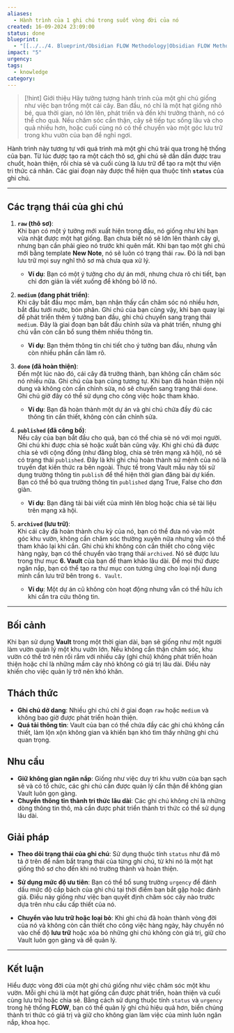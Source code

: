 ```yaml
---
aliases:
  - Hành trình của 1 ghi chú trong suốt vòng đời của nó
created: 16-09-2024 23:09:00
status: done
blueprint:
  - "[[../../4. Blueprint/Obsidian FLOW Methodology|Obsidian FLOW Methodology]]"
impact: "5"
urgency: 
tags:
  - knowledge
category:
---
```

> [!hint] Giới thiệu
> Hãy tưởng tượng hành trình của một ghi chú giống như việc bạn trồng một cái cây. Ban đầu, nó chỉ là một hạt giống nhỏ bé, qua thời gian, nó lớn lên, phát triển và đến khi trưởng thành, nó có thể cho quả. Nếu chăm sóc cẩn thận, cây sẽ tiếp tục sống lâu và cho quả nhiều hơn, hoặc cuối cùng nó có thể chuyển vào một góc lưu trữ trong khu vườn của bạn để nghỉ ngơi.

Hành trình này tương tự với quá trình mà một ghi chú trải qua trong hệ thống của bạn. Từ lúc được tạo ra một cách thô sơ, ghi chú sẽ dần dần được trau chuốt, hoàn thiện, rồi chia sẻ và cuối cùng là lưu trữ để tạo ra một thư viện tri thức cá nhân. Các giai đoạn này được thể hiện qua thuộc tính **`status`** của ghi chú.

---

## **Các trạng thái của ghi chú**

1. **`raw` (thô sơ)**:  
    Khi bạn có một ý tưởng mới xuất hiện trong đầu, nó giống như khi bạn vừa nhặt được một hạt giống. Bạn chưa biết nó sẽ lớn lên thành cây gì, nhưng bạn cần phải gieo nó trước khi quên mất. Khi bạn tạo một ghi chú mới bằng template **New Note**, nó sẽ luôn có trạng thái `raw`. Đó là nơi bạn lưu trữ mọi suy nghĩ thô sơ mà chưa qua xử lý.

    - **Ví dụ**: Bạn có một ý tưởng cho dự án mới, nhưng chưa rõ chi tiết, bạn chỉ đơn giản là viết xuống để không bỏ lỡ nó.

2. **`medium` (đang phát triển)**:  
    Khi cây bắt đầu mọc mầm, bạn nhận thấy cần chăm sóc nó nhiều hơn, bắt đầu tưới nước, bón phân. Ghi chú của bạn cũng vậy, khi bạn quay lại để phát triển thêm ý tưởng ban đầu, ghi chú chuyển sang trạng thái `medium`. Đây là giai đoạn bạn bắt đầu chỉnh sửa và phát triển, nhưng ghi chú vẫn còn cần bổ sung thêm nhiều thông tin.

    - **Ví dụ**: Bạn thêm thông tin chi tiết cho ý tưởng ban đầu, nhưng vẫn còn nhiều phần cần làm rõ.

3. **`done` (đã hoàn thiện)**:  
    Đến một lúc nào đó, cái cây đã trưởng thành, bạn không cần chăm sóc nó nhiều nữa. Ghi chú của bạn cũng tương tự. Khi bạn đã hoàn thiện nội dung và không còn cần chỉnh sửa, nó sẽ chuyển sang trạng thái `done`. Ghi chú giờ đây có thể sử dụng cho công việc hoặc tham khảo.

    - **Ví dụ**: Bạn đã hoàn thành một dự án và ghi chú chứa đầy đủ các thông tin cần thiết, không còn cần chỉnh sửa.

4. **`published` (đã công bố)**:  
    Nếu cây của bạn bắt đầu cho quả, bạn có thể chia sẻ nó với mọi người. Ghi chú khi được chia sẻ hoặc xuất bản cũng vậy. Khi ghi chú đã được chia sẻ với cộng đồng (như đăng blog, chia sẻ trên mạng xã hội), nó sẽ có trạng thái `published`. Đây là khi ghi chú hoàn thành sứ mệnh của nó là truyền đạt kiến thức ra bên ngoài. Thực tế trong Vault mẫu này tôi sử dụng trường thông tin `publish` để thể hiện thời gian đăng bài dự kiến. Bạn có thể bỏ qua trường thông tin `published` dạng True, False cho đơn giản.

    - **Ví dụ**: Bạn đăng tải bài viết của mình lên blog hoặc chia sẻ tài liệu trên mạng xã hội.

5. **`archived` (lưu trữ)**:  
    Khi cái cây đã hoàn thành chu kỳ của nó, bạn có thể đưa nó vào một góc khu vườn, không cần chăm sóc thường xuyên nữa nhưng vẫn có thể tham khảo lại khi cần. Ghi chú khi không còn cần thiết cho công việc hàng ngày, bạn có thể chuyển vào trạng thái `archived`. Nó sẽ được lưu trong thư mục **6. Vault** của bạn để tham khảo lâu dài. Để mọi thứ được ngăn nắp, bạn có thể tạo ra thư mục con tương ứng cho loại nội dung mình cần lưu trữ bên trong `6. Vault`.

    - **Ví dụ**: Một dự án cũ không còn hoạt động nhưng vẫn có thể hữu ích khi cần tra cứu thông tin.

---

## Bối cảnh

Khi bạn sử dụng **Vault** trong một thời gian dài, bạn sẽ giống như một người làm vườn quản lý một khu vườn lớn. Nếu không cẩn thận chăm sóc, khu vườn có thể trở nên rối rắm với nhiều cây (ghi chú) không phát triển hoàn thiện hoặc chỉ là những mầm cây nhỏ không có giá trị lâu dài. Điều này khiến cho việc quản lý trở nên khó khăn.

## Thách thức

- **Ghi chú dở dang**: Nhiều ghi chú chỉ ở giai đoạn `raw` hoặc `medium` và không bao giờ được phát triển hoàn thiện.
- **Quá tải thông tin**: Vault của bạn có thể chứa đầy các ghi chú không cần thiết, làm lộn xộn không gian và khiến bạn khó tìm thấy những ghi chú quan trọng.

## Nhu cầu

- **Giữ không gian ngăn nắp**: Giống như việc duy trì khu vườn của bạn sạch sẽ và có tổ chức, các ghi chú cần được quản lý cẩn thận để không gian Vault luôn gọn gàng.
- **Chuyển thông tin thành tri thức lâu dài**: Các ghi chú không chỉ là những dòng thông tin thô, mà cần được phát triển thành tri thức có thể sử dụng lâu dài.

## Giải pháp

- **Theo dõi trạng thái của ghi chú**: Sử dụng thuộc tính `status` như đã mô tả ở trên để nắm bắt trạng thái của từng ghi chú, từ khi nó là một hạt giống thô sơ cho đến khi nó trưởng thành và hoàn thiện.
  
- **Sử dụng mức độ ưu tiên**: Bạn có thể bổ sung trường `urgency` để đánh dấu mức độ cấp bách của ghi chú tại thời điểm bạn bắt gặp hoặc đánh giá. Điều này giống như việc bạn quyết định chăm sóc cây nào trước dựa trên nhu cầu cấp thiết của nó.

- **Chuyển vào lưu trữ hoặc loại bỏ**: Khi ghi chú đã hoàn thành vòng đời của nó và không còn cần thiết cho công việc hàng ngày, hãy chuyển nó vào chế độ **lưu trữ** hoặc xóa bỏ những ghi chú không còn giá trị, giữ cho Vault luôn gọn gàng và dễ quản lý.

---
## Kết luận

Hiểu được vòng đời của một ghi chú giống như việc chăm sóc một khu vườn. Mỗi ghi chú là một hạt giống cần được phát triển, hoàn thiện và cuối cùng lưu trữ hoặc chia sẻ. Bằng cách sử dụng thuộc tính `status` và `urgency` trong hệ thống **FLOW**, bạn có thể quản lý ghi chú hiệu quả hơn, biến chúng thành tri thức có giá trị và giữ cho không gian làm việc của mình luôn ngăn nắp, khoa học.